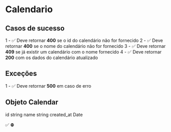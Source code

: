# Calendario

## Casos de sucesso

1 - ✅ Deve retornar **400** se o id do calendário não for fornecido
2 - ✅ Deve retornar **400** se o nome do calendário não for fornecido
3 - ✅ Deve retornar **409** se já existir um calendário com o nome fornecido
4 - ✅ Deve retornar **200** com os dados do calendário atualizado


## Exceções
1 - ✅ Deve retornar **500** em caso de erro

## Objeto Calendar
id string
name string
created_at Date


✅
⛔
